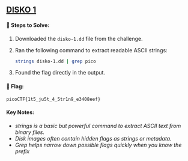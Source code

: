## [DISKO 1](https://play.picoctf.org/practice/challenge/505?category=4&page=1)

#### 🧪 Steps to Solve:

1. Downloaded the `disko-1.dd` file from the challenge.
2. Ran the following command to extract readable ASCII strings:

   ```bash
   strings disko-1.dd | grep pico
   ```
3. Found the flag directly in the output.

#### 🏁 Flag:

```
picoCTF{1t5_ju5t_4_5tr1n9_e3408eef}
```

#### Key Notes:
- *strings is a basic but powerful command to extract ASCII text from binary files.*
- *Disk images often contain hidden flags as strings or metadata.*
- *Grep helps narrow down possible flags quickly when you know the prefix*
